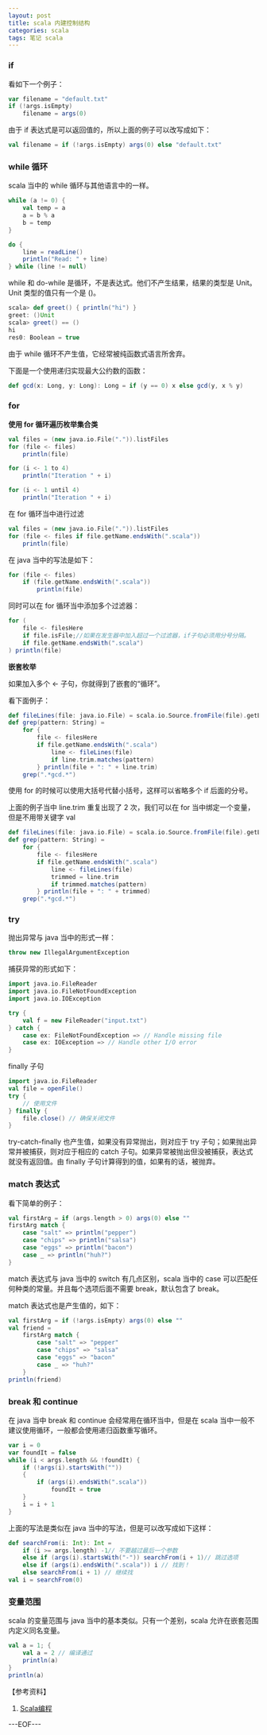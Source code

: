 ```yaml
---
layout: post
title: scala 内建控制结构
categories: scala
tags: 笔记 scala
---
```


### if

看如下一个例子：

```scala
var filename = "default.txt"
if (!args.isEmpty)
	filename = args(0)
```

由于 if 表达式是可以返回值的，所以上面的例子可以改写成如下：

```scala
val filename = if (!args.isEmpty) args(0) else "default.txt"
```

### while 循环

scala 当中的 while 循环与其他语言中的一样。

```scala
while (a != 0) {
	val temp = a
    a = b % a
    b = temp
}

do {
	line = readLine()
    println("Read: " + line)
} while (line != null)
```

while 和 do-while 是循环，不是表达式。他们不产生结果，结果的类型是 Unit。Unit 类型的值只有一个是 ()。

```scala
scala> def greet() { println("hi") }
greet: ()Unit
scala> greet() == ()
hi
res0: Boolean = true
```

由于 while 循环不产生值，它经常被纯函数式语言所舍弃。

下面是一个使用递归实现最大公约数的函数：

```scala
def gcd(x: Long, y: Long): Long = if (y == 0) x else gcd(y, x % y)
```

### for

**使用 for 循环遍历枚举集合类**

```scala
val files = (new java.io.File(".")).listFiles
for (file <- files)
	println(file)

for (i <- 1 to 4)
	println("Iteration " + i)

for (i <- 1 until 4)
	println("Iteration " + i)
```

在 for 循环当中进行过滤

```scala
val files = (new java.io.File(".")).listFiles
for (file <- files if file.getName.endsWith(".scala"))
	println(file)
```

在 java 当中的写法是如下：

```scala
for (file <- files)
	if (file.getName.endsWith(".scala"))
    	println(file)
```

同时可以在 for 循环当中添加多个过滤器：

```scala
for (
	file <- filesHere
    if file.isFile;//如果在发生器中加入超过一个过滤器，if子句必须用分号分隔。
    if file.getName.endsWith(".scala")
) println(file)
```

**嵌套枚举**

如果加入多个 <- 子句，你就得到了嵌套的“循环”。

看下面例子：

```scala
def fileLines(file: java.io.File) = scala.io.Source.fromFile(file).getLines.toList
def grep(pattern: String) =
	for {
        file <- filesHere
        if file.getName.endsWith(".scala")
            line <- fileLines(file)
            if line.trim.matches(pattern)
        } println(file + ": " + line.trim)
    grep(".*gcd.*")
```

使用 for 的时候可以使用大括号代替小括号，这样可以省略多个 if 后面的分号。

上面的例子当中 line.trim 重复出现了 2 次，我们可以在 for 当中绑定一个变量，但是不用带关键字 val

```scala
def fileLines(file: java.io.File) = scala.io.Source.fromFile(file).getLines.toList
def grep(pattern: String) =
	for {
        file <- filesHere
        if file.getName.endsWith(".scala")
            line <- fileLines(file)
            trimmed = line.trim
            if trimmed.matches(pattern)
        } println(file + ": " + trimmed)
    grep(".*gcd.*")
```

### try

抛出异常与 java 当中的形式一样：

```scala
throw new IllegalArgumentException
```

捕获异常的形式如下：

```scala
import java.io.FileReader
import java.io.FileNotFoundException
import java.io.IOException

try {
	val f = new FileReader("input.txt")
} catch {
	case ex: FileNotFoundException => // Handle missing file
	case ex: IOException => // Handle other I/O error
}
```

finally 子句

```scala
import java.io.FileReader
val file = openFile()
try {
	// 使用文件
} finally {
	file.close() // 确保关闭文件
}
```

try-catch-finally 也产生值，如果没有异常抛出，则对应于 try 子句；如果抛出异常并被捕获，则对应于相应的 catch 子句。如果异常被抛出但没被捕获，表达式就没有返回值。由 finally 子句计算得到的值，如果有的话，被抛弃。

### match 表达式

看下简单的例子：

```scala
val firstArg = if (args.length > 0) args(0) else ""
firstArg match {
    case "salt" => println("pepper")
    case "chips" => println("salsa")
    case "eggs" => println("bacon")
    case _ => println("huh?")
}
```

match 表达式与 java 当中的 switch 有几点区别，scala 当中的 case 可以匹配任何种类的常量。并且每个选项后面不需要 break，默认包含了 break。

match 表达式也是产生值的，如下：

```scala
val firstArg = if (!args.isEmpty) args(0) else ""
val friend =
	firstArg match {
        case "salt" => "pepper"
        case "chips" => "salsa"
        case "eggs" => "bacon"
        case _ => "huh?"
    }
println(friend)
```

### break 和 continue

在 java 当中 break 和 continue 会经常用在循环当中，但是在 scala 当中一般不建议使用循环，一般都会使用递归函数重写循环。

```scala
var i = 0
var foundIt = false
while (i < args.length && !foundIt) {
    if (!args(i).startsWith(""))
    {
        if (args(i).endsWith(".scala"))
        	foundIt = true
    }
	i = i + 1
}
```

上面的写法是类似在 java 当中的写法，但是可以改写成如下这样：

```scala
def searchFrom(i: Int): Int =
	if (i >= args.length) -1// 不要越过最后一个参数
    else if (args(i).startsWith("-")) searchFrom(i + 1)// 跳过选项
    else if (args(i).endsWith(".scala")) i // 找到！
    else searchFrom(i + 1) // 继续找
val i = searchFrom(0)
```

### 变量范围

scala 的变量范围与 java 当中的基本类似。只有一个差别，scala 允许在嵌套范围内定义同名变量。

```scala
val a = 1; {
	val a = 2 // 编译通过
	println(a)
}
println(a)
```

【参考资料】

1. [Scala编程](http://book.douban.com/subject/5377415/)

---EOF---


